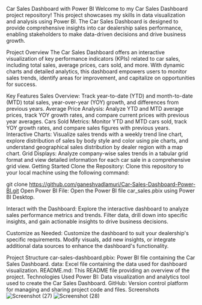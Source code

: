 Car Sales Dashboard with Power BI
Welcome to my Car Sales Dashboard project repository! This project showcases my skills in data visualization and analysis using Power BI. The Car Sales Dashboard is designed to provide comprehensive insights into car dealership sales performance, enabling stakeholders to make data-driven decisions and drive business growth.

Project Overview
The Car Sales Dashboard offers an interactive visualization of key performance indicators (KPIs) related to car sales, including total sales, average prices, cars sold, and more. With dynamic charts and detailed analytics, this dashboard empowers users to monitor sales trends, identify areas for improvement, and capitalize on opportunities for success.

Key Features
Sales Overview: Track year-to-date (YTD) and month-to-date (MTD) total sales, year-over-year (YOY) growth, and differences from previous years.
Average Price Analysis: Analyze YTD and MTD average prices, track YOY growth rates, and compare current prices with previous year averages.
Cars Sold Metrics: Monitor YTD and MTD cars sold, track YOY growth rates, and compare sales figures with previous years.
Interactive Charts: Visualize sales trends with a weekly trend line chart, explore distribution of sales by body style and color using pie charts, and understand geographical sales distribution by dealer region with a map chart.
Grid Displays: Analyze company-wise sales trends in a tabular grid format and view detailed information for each car sale in a comprehensive grid view.
Getting Started
Clone the Repository: Clone this repository to your local machine using the following command:

git clone https://github.com/ganeshvadlamuri/Car-Sales-Dashboard-Power-BI.git
Open Power BI File: Open the Power BI file car_sales.pbix using Power BI Desktop.

Interact with the Dashboard: Explore the interactive dashboard to analyze sales performance metrics and trends. Filter data, drill down into specific insights, and gain actionable insights to drive business decisions.

Customize as Needed: Customize the dashboard to suit your dealership's specific requirements. Modify visuals, add new insights, or integrate additional data sources to enhance the dashboard's functionality.

Project Structure
car-sales-dashboard.pbix: Power BI file containing the Car Sales Dashboard.
data: Excel file containing the data used for dashboard visualization.
README.md: This README file providing an overview of the project.
Technologies Used
Power BI: Data visualization and analytics tool used to create the Car Sales Dashboard.
GitHub: Version control platform for managing and sharing project code and files.
Screenshots
![Screenshot (27)](https://github.com/user-attachments/assets/ecce122f-0fe9-4ceb-89a3-b82762c48a91)
![Screenshot (28)](https://github.com/user-attachments/assets/8b570bec-753b-4b55-b299-d11ad2e6b8e6)


